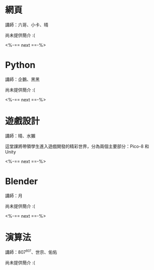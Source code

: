 # 網頁

講師：六哥、小卡、晴

尚未提供簡介 :(

<%-== next ==-%>

# Python

講師：企鵝、黑黑

尚未提供簡介 :(

<%-== next ==-%>

# 遊戲設計

講師：晴、水獺

這堂課將帶領學生進入遊戲開發的精彩世界，分為兩個主要部分：Pico-8 和 Unity

<%-== next ==-%>

# Blender

講師：月

尚未提供簡介 :(

<%-== next ==-%>

# 演算法

講師：807<sup><small>807</small></sup>、世宗、佑佑

尚未提供簡介 :(